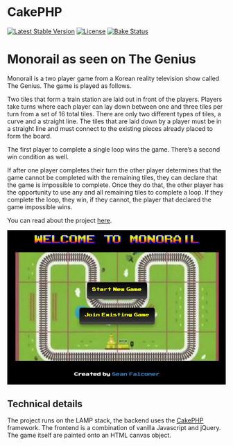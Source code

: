 # CakePHP

[![Latest Stable Version](https://poser.pugx.org/cakephp/cakephp/v/stable.svg)](https://packagist.org/packages/cakephp/cakephp)
[![License](https://poser.pugx.org/cakephp/cakephp/license.svg)](https://packagist.org/packages/cakephp/cakephp)
[![Bake Status](https://secure.travis-ci.org/cakephp/cakephp.png?branch=master)](http://travis-ci.org/cakephp/cakephp)
# Monorail as seen on The Genius

Monorail is a two player game from a Korean reality television show called The Genius. The game is played as follows.

Two tiles that form a train station are laid out in front of the players. Players take turns where each player can lay down between one and three tiles per turn from a set of 16 total tiles. There are only two different types of tiles, a curve and a straight line. The tiles that are laid down by a player must be in a straight line and must connect to the existing pieces already placed to form the board.

The first player to complete a single loop wins the game. There’s a second win condition as well.

If after one player completes their turn the other player determines that the game cannot be completed with the remaining tiles, they can declare that the game is impossible to complete. Once they do that, the other player has the opportunity to use any and all remaining tiles to complete a loop. If they complete the loop, they win, if they cannot, the player that declared the game impossible wins.

You can read about the project [here](https://thefalc.com/2016/02/monorail-as-seen-on-the-genius/).

![Monorail](/assets/monorail_the_game.jpeg)

## Technical details

The project runs on the LAMP stack, the backend uses the [CakePHP](http://www.cakephp.org) framework. The frontend is a combination of vanilla Javascript and jQuery. The game itself are painted onto an HTML canvas object.
